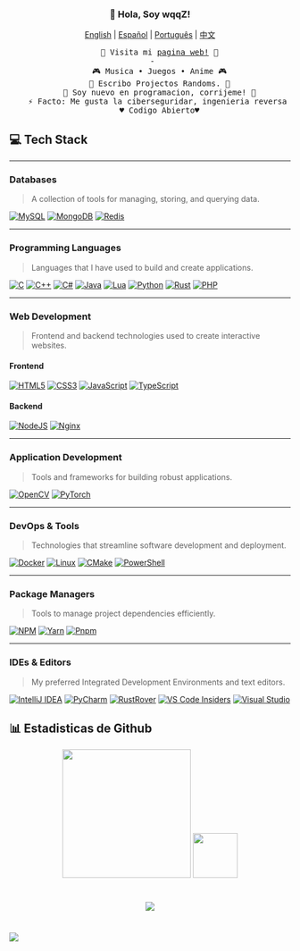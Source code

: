 <h3 align="center">👋 Hola, Soy wqqZ!</h1>
</p>

<p align="center">
    <a href="https://github.com/wqq-z/wqq-z/blob/master/README.md"><span>English</span></a> |
    <a href="https://github.com/wqq-z/wqq-z/blob/master/README_es-AR.md"><span>Español</span></a> |
    <a href="https://github.com/wqq-z/wqq-z/blob/master/README_pt-BR.md"><span>Português</span></a> |
    <a href="https://github.com/wqq-z/wqq-z/blob/master/README_zh-CN.md"><span>中文</span></a>
</p>
<div align="center">
  <pre>
    🧋 Visita mi <a href=""><span>pagina web!</span></a> 🧋
 -
    🎮 Musica • Juegos • Anime 🎮
    🔭 Escribo Projectos Randoms. 🔭
    🌱 Soy nuevo en programacion, corrijeme! 🌱
    ⚡ Facto: Me gusta la ciberseguridar, ingenieria reversa y cosas randoms relacionado⚡
    ♥️ Codigo Abierto♥️
</pre>
</div>

## 💻 **Tech Stack**

---

### **Databases**
> A collection of tools for managing, storing, and querying data.

[![MySQL](https://skillicons.dev/icons?i=mysql)](https://www.mysql.com)
[![MongoDB](https://skillicons.dev/icons?i=mongodb)](https://www.mongodb.com)
[![Redis](https://skillicons.dev/icons?i=redis)](https://redis.io)

---

### **Programming Languages**
> Languages that I have used to build and create applications.

[![C](https://skillicons.dev/icons?i=c)](https://en.wikipedia.org/wiki/C_(programming_language))
[![C++](https://skillicons.dev/icons?i=cpp)](https://isocpp.org)
[![C#](https://skillicons.dev/icons?i=cs)](https://learn.microsoft.com/en-us/dotnet/csharp/)
[![Java](https://skillicons.dev/icons?i=java)](https://www.java.com)
[![Lua](https://skillicons.dev/icons?i=lua)](https://www.lua.org)
[![Python](https://skillicons.dev/icons?i=python)](https://www.python.org)
[![Rust](https://skillicons.dev/icons?i=rust)](https://www.rust-lang.org)
[![PHP](https://skillicons.dev/icons?i=php)](https://www.php.net)

---

### **Web Development**
> Frontend and backend technologies used to create interactive websites.

#### **Frontend**
[![HTML5](https://skillicons.dev/icons?i=html)](https://developer.mozilla.org/en-US/docs/Web/HTML)
[![CSS3](https://skillicons.dev/icons?i=css)](https://developer.mozilla.org/en-US/docs/Web/CSS)
[![JavaScript](https://skillicons.dev/icons?i=javascript)](https://developer.mozilla.org/en-US/docs/Web/JavaScript)
[![TypeScript](https://skillicons.dev/icons?i=typescript)](https://www.typescriptlang.org)

#### **Backend**
[![NodeJS](https://skillicons.dev/icons?i=nodejs)](https://nodejs.org)
[![Nginx](https://skillicons.dev/icons?i=nginx)](https://nginx.org)

---

### **Application Development**
> Tools and frameworks for building robust applications.

[![OpenCV](https://skillicons.dev/icons?i=opencv)](https://opencv.org)
[![PyTorch](https://skillicons.dev/icons?i=pytorch)](https://pytorch.org)

---

### **DevOps & Tools**
> Technologies that streamline software development and deployment.

[![Docker](https://skillicons.dev/icons?i=docker)](https://www.docker.com)
[![Linux](https://skillicons.dev/icons?i=linux)](https://www.linux.org)
[![CMake](https://skillicons.dev/icons?i=cmake)](https://cmake.org)
[![PowerShell](https://skillicons.dev/icons?i=powershell)](https://learn.microsoft.com/en-us/powershell/)

---

### **Package Managers**
> Tools to manage project dependencies efficiently.

[![NPM](https://skillicons.dev/icons?i=npm)](https://www.npmjs.com)
[![Yarn](https://skillicons.dev/icons?i=yarn)](https://yarnpkg.com)
[![Pnpm](https://skillicons.dev/icons?i=pnpm)](https://pnpm.io)

---

### **IDEs & Editors**
> My preferred Integrated Development Environments and text editors.

[![IntelliJ IDEA](https://skillicons.dev/icons?i=idea)](https://www.jetbrains.com/idea/)
[![PyCharm](https://skillicons.dev/icons?i=pycharm)](https://www.jetbrains.com/pycharm/)
[![RustRover](https://skillicons.dev/icons?i=rust)](https://www.jetbrains.com/rust/)
[![VS Code Insiders](https://skillicons.dev/icons?i=vscode)](https://code.visualstudio.com/insiders/)
[![Visual Studio](https://skillicons.dev/icons?i=visualstudio)](https://visualstudio.microsoft.com)

## 📊 Estadisticas de Github

<p align = "center">
      <img src="https://github-readme-stats.vercel.app/api?username=wqq-z&theme=catppuccin_mocha&hide_border=true&include_all_commits=false&count_private=false" height="230px">
      <img src="https://github-readme-stats.vercel.app/api/top-langs/?username=wqq-z&langs_count=10&show_icons=true&theme=catppuccin_mocha&hide_border=true&include_all_commits=false&count_private=false&layout=compact" height="80px">
</p>

#

<p align = "center">
      <img src="https://github-readme-streak-stats.herokuapp.com/?user=wqq-z&theme=catppuccin_mocha&hide_border=true">
</p>
    
# 
[![](https://visitcount.itsvg.in/api?id=wqq-z&label=Profile%20Views&color=6&icon=6&pretty=true)](https://visitcount.itsvg.in)
